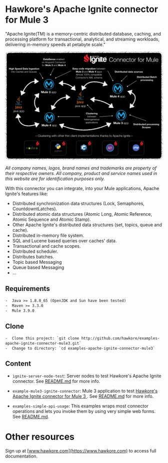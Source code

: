 # Hawkore's Apache Ignite connector for Mule 3

"Apache Ignite(TM) is a memory-centric distributed database, caching, and processing platform for
transactional, analytical, and streaming workloads, delivering in-memory speeds at petabyte scale."

![connector](assets/connector.png)

*All company names, logos, brand names and trademarks are property of their respective owners. All company, product and service names used in this website are for identification purposes only.*

With this connector you can integrate, into your Mule applications, Apache Ignite's features like:

- Distributed synchronization data structures (Lock, Semaphores, CountdowntLatches).
- Distributed atomic data structures (Atomic Long, Atomic Reference, Atomic Sequence and Atomic Stamp).
- Other Apache Ignite's distributed data structures (set, topics, queue and cache).
- Distributed in-memory file system.
- SQL and Lucene based queries over caches' data.
- Transactional and cache scopes.
- Distributed scheduler.
- Distributes batches.
- Topic based Messaging
- Queue based Messaging
- ...

## Requirements

	-  Java >= 1.8.0_65 (OpenJDK and Sun have been tested)
	-  Maven >= 3.3.0
	-  Mule 3.9.0

## Clone

	-  Clone this project: `git clone http://github.com/hawkore/examples-apache-ignite-connector-mule3.git`
	-  Change to directory: `cd examples-apache-ignite-connector-mule3`


## Content

* `ignite-server-node-test`: Server nodes to test Hawkore's Apache Ignite connector. See [README.md](ignite-server-node-test/README.md) for more info.

* `example-mule3-ignite-connector`: Mule 3 application to test [Hawkore's Apache Ignite connector for Mule 3
](https://docs.hawkore.com/private/apache-ignite-connector-mule3/). See [README.md](example-mule3-ignite-connector/README.md) for more info.

* `examples-simple-api-usage`: This examples wraps most connector operations and lets you invoke them by
using very simple web forms. See [README.md](examples-simple-api-usage/README.md).

# Other resources

Sign up at [www.hawkore.com](https://www.hawkore.com) to access full documentation.
